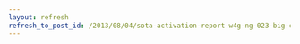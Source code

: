 ```yaml
---
layout: refresh
refresh_to_post_id: /2013/08/04/sota-activation-report-w4g-ng-023-big-cedar-mountain
---
```

